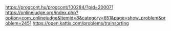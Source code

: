 https://progcont.hu/progcont/100284/?pid=200071
https://onlinejudge.org/index.php?option=com_onlinejudge&Itemid=8&category=651&page=show_problem&problem=2451
https://open.kattis.com/problems/trainsorting
